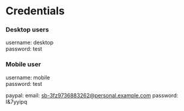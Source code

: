 # Credentials

### Desktop users
  username: desktop                                                                                                                                               
  password: test
  

  
### Mobile user
  username: mobile                                                                                                                                                     
  password: test


  paypal:
  email: sb-3fz9736883262@personal.example.com
  password: I&7yyipq
  